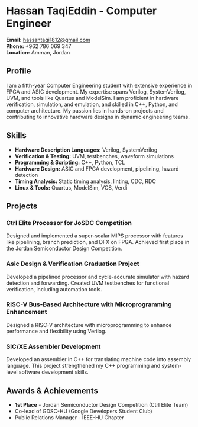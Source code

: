 # Hassan TaqiEddin - Computer Engineer

**Email:** [hassantaqi1812@gmail.com](mailto:hassantaqi1812@gmail.com)  
**Phone:** +962 786 069 347  
**Location:** Amman, Jordan  

## Profile

I am a fifth-year Computer Engineering student with extensive experience in FPGA and ASIC development. My expertise spans Verilog, SystemVerilog, UVM, and tools like Quartus and ModelSim. I am proficient in hardware verification, simulation, and emulation, and skilled in C++, Python, and computer architecture. My passion lies in hands-on projects and contributing to innovative hardware designs in dynamic engineering teams.

## Skills

- **Hardware Description Languages:** Verilog, SystemVerilog
- **Verification & Testing:** UVM, testbenches, waveform simulations
- **Programming & Scripting:** C++, Python, TCL
- **Hardware Design:** ASIC and FPGA development, pipelining, hazard detection
- **Timing Analysis:** Static timing analysis, linting, CDC, RDC
- **Linux & Tools:** Quartus, ModelSim, VCS, Verdi


## Projects

### **Ctrl Elite Processor for JoSDC Competition**  
Designed and implemented a super-scalar MIPS processor with features like pipelining, branch prediction, and DFX on FPGA. Achieved first place in the Jordan Semiconductor Design Competition.

### **Asic Design & Verification Graduation Project**  
Developed a pipelined processor and cycle-accurate simulator with hazard detection and forwarding. Created UVM testbenches for functional verification, including automation tools.

### **RISC-V Bus-Based Architecture with Microprogramming Enhancement**  
Designed a RISC-V architecture with microprogramming to enhance performance and flexibility using Verilog.

### **SIC/XE Assembler Development**  
Developed an assembler in C++ for translating machine code into assembly language. This project strengthened my C++ programming and system-level software development skills.

  

## Awards & Achievements

- **1st Place** - Jordan Semiconductor Design Competition (Ctrl Elite Team)
- Co-lead of GDSC-HU (Google Developers Student Club)
- Public Relations Manager - IEEE-HU Chapter
